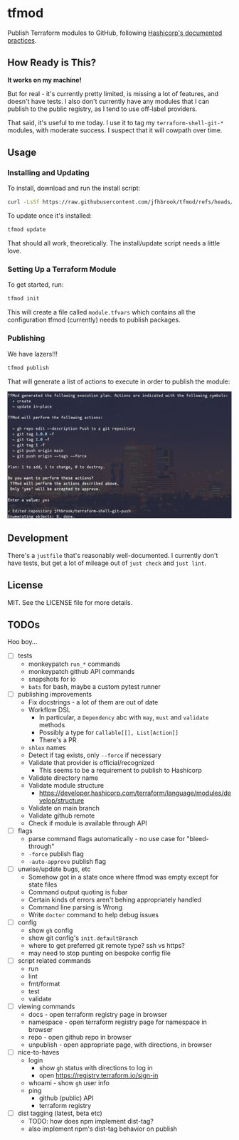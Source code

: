 # tfmod

Publish Terraform modules to GitHub, following
[Hashicorp's documented practices](https://developer.hashicorp.com/terraform/registry/modules/publish).

## How Ready is This?

**It works on my machine!**

But for real - it's currently pretty limited, is missing a lot of features,
and doesn't have tests. I also don't currently have any modules that I can
publish to the public registry, as I tend to use off-label providers.

That said, it's useful to me today. I use it to tag my `terraform-shell-git-*`
modules, with moderate success. I suspect that it will cowpath over time.

## Usage

### Installing and Updating

To install, download and run the install script:

```sh
curl -LsSf https://raw.githubusercontent.com/jfhbrook/tfmod/refs/heads/main/install.sh 
```

To update once it's installed:

```sh
tfmod update
```

That should all work, theoretically. The install/update script needs a little love.

### Setting Up a Terraform Module

To get started, run:

```sh
tfmod init
```

This will create a file called `module.tfvars` which contains all the
configuration tfmod (currently) needs to publish packages.

### Publishing

We have lazers!!!

```sh
tfmod publish
```

That will generate a list of actions to execute in order to publish the
module:

![](https://github.com/jfhbrook/tfmod/blob/main/img/publish.jpg?raw=true)

## Development

There's a `justfile` that's reasonably well-documented. I currently don't
have tests, but get a lot of mileage out of `just check` and `just lint`.

## License

MIT. See the LICENSE file for more details.

## TODOs

Hoo boy...

- [ ] tests
  - monkeypatch `run_*` commands
  - monkeypatch github API commands
  - snapshots for io
  - `bats` for bash, maybe a custom pytest runner
- [ ] publishing improvements
  - Fix docstrings - a lot of them are out of date
  - Workflow DSL
    - In particular, a `Dependency` abc with `may`, `must` and `validate`
      methods
    - Possibly a type for `Callable[[], List[Action]]`
    - There's a PR
  - `shlex` names
  - Detect if tag exists, only `--force` if necessary
  - Validate that provider is official/recognized
    - This seems to be a requirement to publish to Hashicorp
  - Validate directory name
  - Validate module structure
    - <https://developer.hashicorp.com/terraform/language/modules/develop/structure>
  - Validate on main branch
  - Validate github remote
  - Check if module is available through API
- [ ] flags
  - parse command flags automatically - no use case for "bleed-through"
  - `-force` publish flag
  - `-auto-approve` publish flag
- [ ] unwise/update bugs, etc
  - Somehow got in a state once where tfmod was empty except for state files
  - Command output quoting is fubar
  - Certain kinds of errors aren't behing appropriately handled
  - Command line parsing is Wrong
  - Write `doctor` command to help debug issues
- [ ] config
  - show `gh` config
  - show git config's `init.defaultBranch`
  - where to get preferred git remote type? ssh vs https?
  - may need to stop punting on bespoke config file
- [ ] script related commands
  - run
  - lint
  - fmt/format
  - test
  - validate
- [ ] viewing commands
  - docs - open terraform registry page in browser
  - namespace - open terraform registry page for namespace in browser
  - repo - open github repo in browser
  - unpublish - open appropriate page, with directions, in browser
- [ ] nice-to-haves
  - login
    - show `gh` status with directions to log in
    - open <https://registry.terraform.io/sign-in>
  - whoami - show `gh` user info
  - ping
    - github (public) API
    - terraform registry
- [ ] dist tagging (latest, beta etc)
  - TODO: how does npm implement dist-tag?
  - also implement npm's dist-tag behavior on publish
